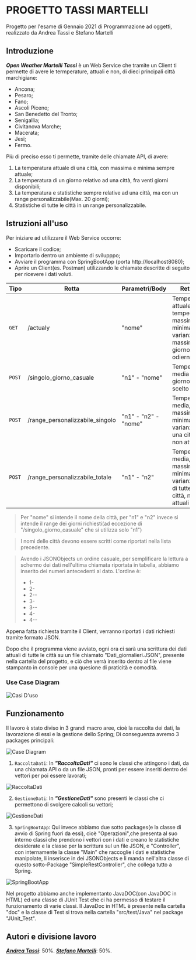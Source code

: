 # PROGETTO TASSI MARTELLI
Progetto per l'esame di Gennaio 2021 di Programmazione ad oggetti, realizzato da Andrea Tassi e Stefano Martelli

## Introduzione
_**Open Weather Martelli Tassi**_ è un Web Service che tramite un Client ti permette di avere le termperature, attuali e non, di dieci principali città marchigiane:
* Ancona;
* Pesaro;
* Fano;
* Ascoli Piceno;
* San Benedetto del Tronto;
* Senigallia;
* Civitanova Marche;
* Macerata;
* Jesi;
* Fermo.

Più di preciso esso ti permette, tramite delle chiamate API, di avere:
 1. La temperatura attuale di una città, con massima e minima sempre attuale;
 2. La temperatura di un giorno relativo ad una città, fra venti giorni disponibili;
 3. La temperatura e statistiche sempre relative ad una città, ma con un range personalizzabile(Max. 20 giorni);
 4. Statistiche di tutte le città in un range personalizzabile.

## Istruzioni all'uso
Per iniziare ad utilizzare il Web Service occorre:
* Scaricare il codice;
* Importarlo dentro un ambiente di svilupppo;
* Avviare il programma con SpringBootApp (porta http://localhost8080);
* Aprire un Client(es. Postman) utilizzando le chiamate descritte di seguito per ricevere i dati voluti.

Tipo | Rotta | Parametri/Body | Return
------------ | ------------- | ------------ | -------------
`GET` | /actualy | "nome" | Temperatura attuale. temperatura massima, minima e varianza massima del giorno odierno
`POST` | /singolo_giorno_casuale | "n1" - "nome"| Temperatura media del giorno scelto
`POST` | /range_personalizzabile_singolo | "n1" - "n2" - "nome" | Temperatura media, massima, minima e varianza di una città, non attuali 
`POST` | /range_personalizzabile_totale | "n1" - "n2" | Temperatura media, massima, minima e varianza ma di tutte le città, non attuali

> Per "nome" si intende il nome della città, per "n1" e "n2" invece si intende il range dei giorni richiesti(ad eccezione di "/singolo_giorno_casuale" che si utilizza solo "n1")

> I nomi delle città devono essere scritti come riportati nella lista precedente.

> Avendo i JSONObjects un ordine casuale, per semplificare la lettura a schermo dei dati nell'ultima chiamata riportata in tabella, abbiamo inserito dei numeri antecedenti al dato. L'ordine è:
> * 1-
> * 2-
> * 2--
> * 3-
> * 3--
> * 4-
> * 4--


Appena fatta richiesta tramite il Client, verranno riportati i dati richiesti tramite formato JSON.


Dopo che il programma viene avviato, ogni ora ci sarà una scrittura dei dati attuali di tutte le città su un file chiamato "Dati_giornalieri.JSON", presente nella cartella del progetto, e ciò che verrà inserito dentro al file viene stampanto in console per una quesione di praticità e comodità.

### Use Case Diagram
![Casi D'uso](https://imagizer.imageshack.com/img924/2258/2S6Sms.jpg)



## Funzionamento
Il lavoro è stato diviso in 3 grandi macro aree, cioè la raccolta dei dati, la lavorazione di essi e la gestione dello Spring; Di conseguenza avremo 3 packages principali:

![Case Diagram](https://imagizer.imageshack.com/img922/8631/bRcwNQ.jpg)

 1. `RaccoltaDati`: In _**"RaccoltaDati"**_ ci sono le classi che attingono i dati, da una chiamata API o da un file JSON, pronti per essere inseriti dentro dei vettori per poi essere lavorati;

 ![RaccoltaDati](https://imagizer.imageshack.com/img923/4843/cBVwYL.jpg)
 
 2. `GestioneDati`:  In _**"GestioneDati"**_ sono presenti le classi che ci permettono di svolgere calcoli su vettori;
 
 ![GestioneDati](https://imagizer.imageshack.com/img924/828/NJIiIF.jpg)
 
 3. `SpringBootApp`: Qui invece abbiamo due sotto packages(e la classe di avvio di Spring fuori da essi), cioè "Operazioni",che presenta al suo interno classi che prendono i vettori con i dati e creano le statistiche desiderate e la classe per la scrittura sul un file JSON, e "Controller", con internamente la classe "Main" che raccoglie i dati e statistiche manipolate, li inserisce in dei JSONObjects e li manda nell'altra classe di questo sotto-Package "SimpleRestController", che collega tutto a Spring.
  
 ![SpringBootApp](https://imagizer.imageshack.com/img924/9144/ymLY9E.jpg)
 

Nel progetto abbiamo anche implementanto JavaDOC(con JavaDOC in HTML) ed una classe di JUnit Test che ci ha permesso di testare il funzionamento di varie classi. Il JavaDoc in HTML è presente nella cartella "doc" e la classe di Test si trova nella cartella "src/test/Java" nel package "JUnit_Test".




## Autori e divisione lavoro

[_**Andrea Tassi**_](https://github.com/GitAndreaHub): 50%.
[_**Stefano Martelli**_](https://github.com/Martelli00): 50%.
